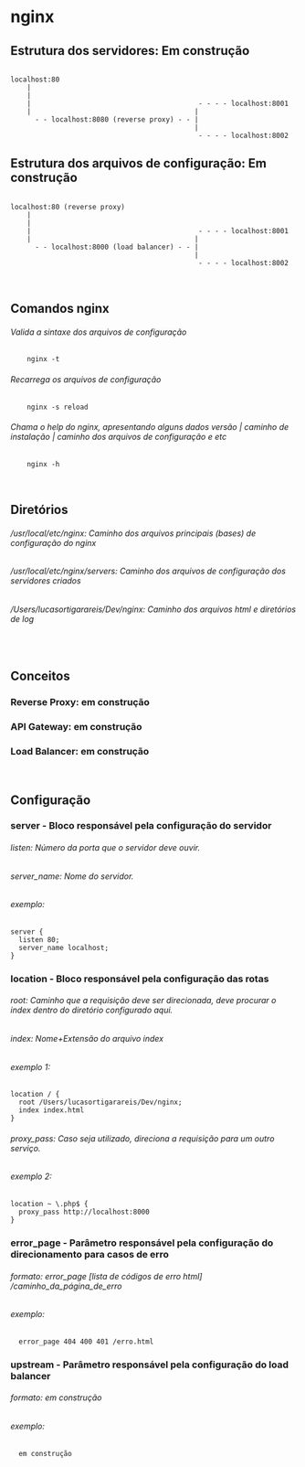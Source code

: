 # nginx

## Estrutura dos servidores: Em construção
```

localhost:80
    |
    |
    |                                         - - - - localhost:8001
    |                                        |
      - - localhost:8080 (reverse proxy) - - |
                                             | 
                                              - - - - localhost:8002
```

## Estrutura dos arquivos de configuração: Em construção
```

localhost:80 (reverse proxy)
    |
    |
    |                                         - - - - localhost:8001
    |                                        |
      - - localhost:8000 (load balancer) - - |
                                             | 
                                              - - - - localhost:8002
```
<br>

## Comandos nginx
  ###### Valida a sintaxe dos arquivos de configuração
``` nginx
    nginx -t
```
  ###### Recarrega os arquivos de configuração
``` nginx
    nginx -s reload
```
  ###### Chama o help do nginx, apresentando alguns dados versão | caminho de instalação | caminho dos arquivos de configuração e etc
``` nginx
    nginx -h
```
<br>

## Diretórios
  ###### /usr/local/etc/nginx: Caminho dos arquivos principais (bases) de configuração do nginx
  ###### /usr/local/etc/nginx/servers: Caminho dos arquivos de configuração dos servidores criados
  ###### /Users/lucasortigarareis/Dev/nginx: Caminho dos arquivos html e diretórios de log
<br>

## Conceitos
 ### Reverse Proxy: em construção
 ### API Gateway: em construção
 ### Load Balancer: em construção
<br>
 
## Configuração
### server - Bloco responsável pela configuração do servidor
  ###### listen: Número da porta que o servidor deve ouvir.
  ###### server_name: Nome do servidor.
  ###### exemplo:
``` 
server {
  listen 80;
  server_name localhost;
}
```
  
### location - Bloco responsável pela configuração das rotas
  ###### root: Caminho que a requisição deve ser direcionada, deve procurar o index dentro do diretório configurado aqui.
  ###### index: Nome+Extensão do arquivo index
  ###### exemplo 1:
``` 
location / {
  root /Users/lucasortigarareis/Dev/nginx;
  index index.html
}
```
  ###### proxy_pass: Caso seja utilizado, direciona a requisição para um outro serviço.
  ###### exemplo 2:
``` 
location ~ \.php$ {
  proxy_pass http://localhost:8000  
}
```

### error_page - Parâmetro responsável pela configuração do direcionamento para casos de erro
  ###### formato: error_page [lista de códigos de erro html] /caminho_da_página_de_erro 
  ###### exemplo:
``` 
  error_page 404 400 401 /erro.html  
```

### upstream - Parâmetro responsável pela configuração do load balancer
  ###### formato: em construção
  ###### exemplo:
``` 
  em construção
```

